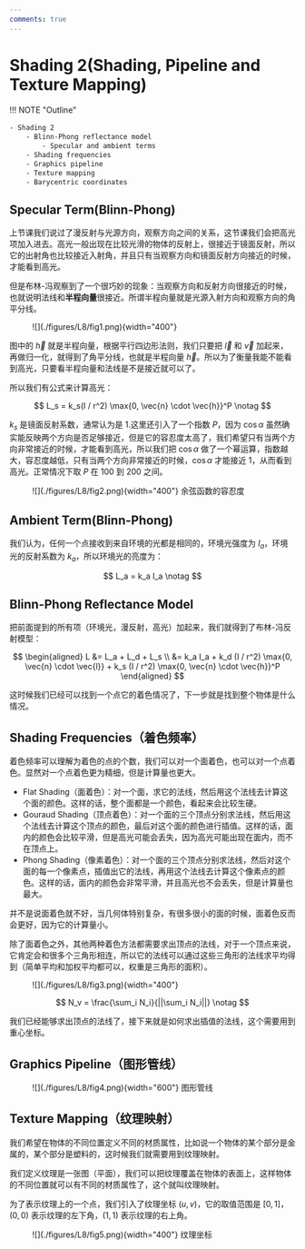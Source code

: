 ```yaml
---
comments: true
---
```


# **Shading 2(Shading, Pipeline and Texture Mapping)**

!!! NOTE "Outline"

    - Shading 2
        - Blinn-Phong reflectance model
            - Specular and ambient terms
        - Shading frequencies
        - Graphics pipeline
        - Texture mapping
        - Barycentric coordinates

## **Specular Term(Blinn-Phong)**

上节课我们说过了漫反射与光源方向，观察方向之间的关系，这节课我们会把高光项加入进去。高光一般出现在比较光滑的物体的反射上，很接近于镜面反射，所以它的出射角也比较接近入射角，并且只有当观察方向和镜面反射方向接近的时候，才能看到高光。

但是布林-冯观察到了一个很巧妙的现象：当观察方向和反射方向很接近的时候，也就说明法线和**半程向量**很接近。所谓半程向量就是光源入射方向和观察方向的角平分线。

<figure markdown="span">
![](./figures/L8/fig1.png){width="400"}
</figure>

图中的 $\vec{h}$ 就是半程向量，根据平行四边形法则，我们只要把 $\vec{l}$ 和 $\vec{v}$ 加起来，再做归一化，就得到了角平分线，也就是半程向量 $\vec{h}$。所以为了衡量我能不能看到高光，只要看半程向量和法线是不是接近就可以了。

所以我们有公式来计算高光：

$$
L_s = k_s(I / r^2) \max{0, \vec{n} \cdot \vec{h}}^P \notag
$$

$k_s$ 是镜面反射系数，通常认为是 1.这里还引入了一个指数 $P$，因为 $\cos\alpha$ 虽然确实能反映两个方向是否足够接近，但是它的容忍度太高了，我们希望只有当两个方向非常接近的时候，才能看到高光，所以我们把 $\cos\alpha$ 做了一个幂运算，指数越大，容忍度越低，只有当两个方向非常接近的时候，$\cos\alpha$ 才能接近 1，从而看到高光。正常情况下取 $P$ 在 100 到 200 之间。

<figure markdown="span">
![](./figures/L8/fig2.png){width="400"}
<figurecaption>余弦函数的容忍度</figurecaption>
</figure>

## **Ambient Term(Blinn-Phong)**

我们认为，任何一个点接收到来自环境的光都是相同的，环境光强度为 $I_a$，环境光的反射系数为 $k_a$，所以环境光的亮度为：

$$
L_a = k_a I_a \notag
$$

## **Blinn-Phong Reflectance Model**

把前面提到的所有项（环境光，漫反射，高光）加起来，我们就得到了布林-冯反射模型：

$$
\begin{aligned}
L &= L_a + L_d + L_s \\
&= k_a I_a + k_d (I / r^2) \max{0, \vec{n} \cdot \vec{l}} + k_s (I / r^2) \max{0, \vec{n} \cdot \vec{h}}^P
\end{aligned}
$$

这时候我们已经可以找到一个点它的着色情况了，下一步就是找到整个物体是什么情况。

## **Shading Frequencies（着色频率）**

着色频率可以理解为着色的点的个数，我们可以对一个面着色，也可以对一个点着色。显然对一个点着色更为精细，但是计算量也更大。

- Flat Shading（面着色）：对一个面，求它的法线，然后用这个法线去计算这个面的颜色。这样的话，整个面都是一个颜色，看起来会比较生硬。
- Gouraud Shading（顶点着色）：对一个面的三个顶点分别求法线，然后用这个法线去计算这个顶点的颜色，最后对这个面的颜色进行插值。这样的话，面内的颜色会比较平滑，但是高光可能会丢失，因为高光可能出现在面内，而不在顶点上。
- Phong Shading（像素着色）：对一个面的三个顶点分别求法线，然后对这个面的每一个像素点，插值出它的法线，再用这个法线去计算这个像素点的颜色。这样的话，面内的颜色会非常平滑，并且高光也不会丢失，但是计算量也最大。

并不是说面着色就不好，当几何体特别复杂，有很多很小的面的时候，面着色反而会更好，因为它的计算量小。

除了面着色之外，其他两种着色方法都需要求出顶点的法线，对于一个顶点来说，它肯定会和很多个三角形相连，所以它的法线可以通过这些三角形的法线求平均得到（简单平均和加权平均都可以，权重是三角形的面积）。

<figure markdown="span">
![](./figures/L8/fig3.png){width="400"}
</figure>

$$
N_v = \frac{\sum_i N_i}{||\sum_i N_i||} \notag
$$

我们已经能够求出顶点的法线了，接下来就是如何求出插值的法线，这个需要用到重心坐标。

## **Graphics Pipeline（图形管线）**

<figure markdown="span">
![](./figures/L8/fig4.png){width="600"}
<figurecaption>图形管线</figurecaption>
</figure>

## **Texture Mapping（纹理映射）**

我们希望在物体的不同位置定义不同的材质属性，比如说一个物体的某个部分是金属的，某个部分是塑料的，这时候我们就需要用到纹理映射。

我们定义纹理是一张图（平面），我们可以把纹理覆盖在物体的表面上，这样物体的不同位置就可以有不同的材质属性了，这个就叫纹理映射。

为了表示纹理上的一个点，我们引入了纹理坐标 $(u, v)$，它的取值范围是 $[0, 1]$，$(0, 0)$ 表示纹理的左下角，$(1, 1)$ 表示纹理的右上角。

<figure markdown="span">
![](./figures/L8/fig5.png){width="400"}
<figurecaption>纹理坐标</figurecaption>
</figure>